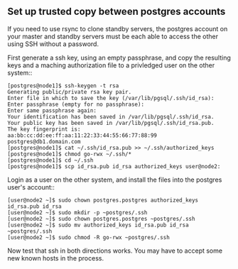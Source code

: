 Set up trusted copy between postgres accounts
---------------------------------------------

If you need to use rsync to clone standby servers, the postgres account
on your master and standby servers must be each able to access the other
using SSH without a password.

First generate a ssh key, using an empty passphrase, and copy the resulting
keys and a maching authorization file to a privledged user on the other system::

    [postgres@node1]$ ssh-keygen -t rsa
    Generating public/private rsa key pair.
    Enter file in which to save the key (/var/lib/pgsql/.ssh/id_rsa):
    Enter passphrase (empty for no passphrase):
    Enter same passphrase again:
    Your identification has been saved in /var/lib/pgsql/.ssh/id_rsa.
    Your public key has been saved in /var/lib/pgsql/.ssh/id_rsa.pub.
    The key fingerprint is:
    aa:bb:cc:dd:ee:ff:aa:11:22:33:44:55:66:77:88:99 postgres@db1.domain.com
    [postgres@node1]$ cat ~/.ssh/id_rsa.pub >> ~/.ssh/authorized_keys
    [postgres@node1]$ chmod go-rwx ~/.ssh/*
    [postgres@node1]$ cd ~/.ssh
    [postgres@node1]$ scp id_rsa.pub id_rsa authorized_keys user@node2:

Login as a user on the other system, and install the files into the postgres
user's account::

    [user@node2 ~]$ sudo chown postgres.postgres authorized_keys id_rsa.pub id_rsa
    [user@node2 ~]$ sudo mkdir -p ~postgres/.ssh
    [user@node2 ~]$ sudo chown postgres.postgres ~postgres/.ssh
    [user@node2 ~]$ sudo mv authorized_keys id_rsa.pub id_rsa ~postgres/.ssh
    [user@node2 ~]$ sudo chmod -R go-rwx ~postgres/.ssh

Now test that ssh in both directions works.  You may have to accept some new
known hosts in the process.
